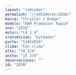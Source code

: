 ```yaml
---
layout: "radiador"
permalink: "/radiadores/2030/"
marca: "Chrysler / Dodge"
modelo: "RAM Promaster Rapid"
ano: "2019"
motor: "L4 1.4"
transmision: "Estándar"
parte: "51851016"
clima: "Con clima"
alto: "18 3/4"
ancho: "15 3/8"
observaciones: ""
id: "2030"
---
```


